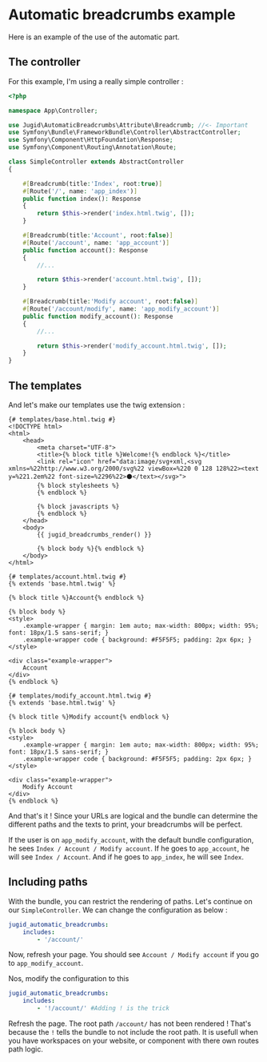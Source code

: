 # Automatic breadcrumbs example
Here is an example of the use of the automatic part.

The controller
--------------

For this example, I'm using a really simple controller :

```php
<?php

namespace App\Controller;

use Jugid\AutomaticBreadcrumbs\Attribute\Breadcrumb; //<- Important
use Symfony\Bundle\FrameworkBundle\Controller\AbstractController;
use Symfony\Component\HttpFoundation\Response;
use Symfony\Component\Routing\Annotation\Route;

class SimpleController extends AbstractController
{

    #[Breadcrumb(title:'Index', root:true)]
    #[Route('/', name: 'app_index')]
    public function index(): Response
    {
        return $this->render('index.html.twig', []);
    }

    #[Breadcrumb(title:'Account', root:false)]
    #[Route('/account', name: 'app_account')]
    public function account(): Response
    {
        //...

        return $this->render('account.html.twig', []);
    }

    #[Breadcrumb(title:'Modify account', root:false)]
    #[Route('/account/modify', name: 'app_modify_account')]
    public function modify_account(): Response
    {
        //...

        return $this->render('modify_account.html.twig', []);
    }
}
```

The templates
-------------

And let's make our templates use the twig extension : 

```twig
{# templates/base.html.twig #}
<!DOCTYPE html>
<html>
    <head>
        <meta charset="UTF-8">
        <title>{% block title %}Welcome!{% endblock %}</title>
        <link rel="icon" href="data:image/svg+xml,<svg xmlns=%22http://www.w3.org/2000/svg%22 viewBox=%220 0 128 128%22><text y=%221.2em%22 font-size=%2296%22>⚫️</text></svg>">
        {% block stylesheets %}
        {% endblock %}

        {% block javascripts %}
        {% endblock %}
    </head>
    <body>
        {{ jugid_breadcrumbs_render() }}

        {% block body %}{% endblock %}
    </body>
</html>
```

```twig
{# templates/account.html.twig #}
{% extends 'base.html.twig' %}

{% block title %}Account{% endblock %}

{% block body %}
<style>
    .example-wrapper { margin: 1em auto; max-width: 800px; width: 95%; font: 18px/1.5 sans-serif; }
    .example-wrapper code { background: #F5F5F5; padding: 2px 6px; }
</style>

<div class="example-wrapper">
    Account
</div>
{% endblock %}
```

```twig
{# templates/modify_account.html.twig #}
{% extends 'base.html.twig' %}

{% block title %}Modify account{% endblock %}

{% block body %}
<style>
    .example-wrapper { margin: 1em auto; max-width: 800px; width: 95%; font: 18px/1.5 sans-serif; }
    .example-wrapper code { background: #F5F5F5; padding: 2px 6px; }
</style>

<div class="example-wrapper">
    Modify Account
</div>
{% endblock %}
```

And that's it ! Since your URLs are logical and the bundle can determine the different paths and the texts to print, your breadcrumbs will be perfect.

If the user is on `app_modify_account`, with the default bundle configuration, he sees `Index / Account / Modify account`. If he goes to `app_account`, he will see `Index / Account`. And if he goes to `app_index`, he will see `Index`.

Including paths
---------------

With the bundle, you can restrict the rendering of paths. Let's continue on our `SimpleController`. We can change the configuration as below :

```yaml
jugid_automatic_breadcrumbs:
    includes:
        - '/account/'
```

Now, refresh your page. You should see `Account / Modify account` if you go to `app_modify_account`.

Nos, modify the configuration to this 
```yaml
jugid_automatic_breadcrumbs:
    includes:
        - '!/account/' #Adding ! is the trick
```

Refresh the page. The root path `/account/` has not been rendered ! That's because the `!` tells the bundle to not include the root path. It is usefull when you have workspaces on your website, or component with there own routes path logic.
